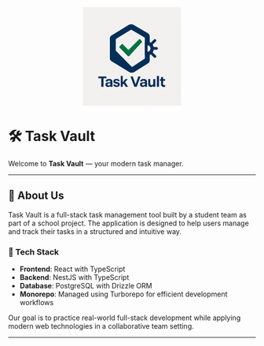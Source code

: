<p align="center">
  <img src="https://raw.githubusercontent.com/task-vault/.github/main/profile/logo.png" alt="Task Vault Logo" width="200"/>
</p>

# 🛠️ Task Vault

Welcome to **Task Vault** — your modern task manager.

---

## 🔐 About Us

Task Vault is a full-stack task management tool built by a student team as part of a school project. The application is designed to help users manage and track their tasks in a structured and intuitive way.

### 🧱 Tech Stack
- **Frontend**: React with TypeScript
- **Backend**: NestJS with TypeScript
- **Database**: PostgreSQL with Drizzle ORM
- **Monorepo**: Managed using Turborepo for efficient development workflows

Our goal is to practice real-world full-stack development while applying modern web technologies in a collaborative team setting.

---